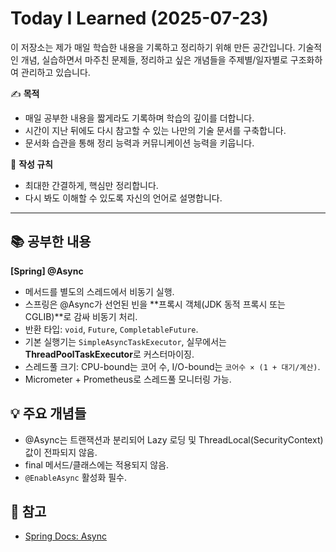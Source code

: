 # Today I Learned (2025-07-23)

이 저장소는 제가 매일 학습한 내용을 기록하고 정리하기 위해 만든 공간입니다. 기술적인 개념, 실습하면서 마주친 문제들, 정리하고 싶은 개념들을 주제별/일자별로 구조화하여 관리하고 있습니다.

✍️ **목적**
- 매일 공부한 내용을 짧게라도 기록하며 학습의 깊이를 더합니다.
- 시간이 지난 뒤에도 다시 참고할 수 있는 나만의 기술 문서를 구축합니다.
- 문서화 습관을 통해 정리 능력과 커뮤니케이션 능력을 키웁니다.

📌 **작성 규칙**
- 최대한 간결하게, 핵심만 정리합니다.
- 다시 봐도 이해할 수 있도록 자신의 언어로 설명합니다.

---

## 📚 공부한 내용
**[Spring] @Async**
- 메서드를 별도의 스레드에서 비동기 실행.
- 스프링은 @Async가 선언된 빈을 **프록시 객체(JDK 동적 프록시 또는 CGLIB)**로 감싸 비동기 처리.
- 반환 타입: `void`, `Future`, `CompletableFuture`.
- 기본 실행기는 `SimpleAsyncTaskExecutor`, 실무에서는 **ThreadPoolTaskExecutor**로 커스터마이징.
- 스레드풀 크기: CPU-bound는 코어 수, I/O-bound는 `코어수 × (1 + 대기/계산)`.
- Micrometer + Prometheus로 스레드풀 모니터링 가능.

## 💡 주요 개념들
- @Async는 트랜잭션과 분리되어 Lazy 로딩 및 ThreadLocal(SecurityContext) 값이 전파되지 않음.
- final 메서드/클래스에는 적용되지 않음.
- `@EnableAsync` 활성화 필수.

## 🔗 참고
- [Spring Docs: Async](https://docs.spring.io/spring-framework/reference/integration/scheduling/async.html)

